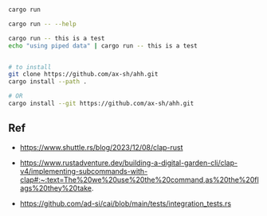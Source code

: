 
```sh

cargo run

cargo run -- --help

cargo run -- this is a test
echo "using piped data" | cargo run -- this is a test


```

```sh

# to install
git clone https://github.com/ax-sh/ahh.git
cargo install --path .

# OR
cargo install --git https://github.com/ax-sh/ahh.git
```

## Ref
- https://www.shuttle.rs/blog/2023/12/08/clap-rust
- https://www.rustadventure.dev/building-a-digital-garden-cli/clap-v4/implementing-subcommands-with-clap#:~:text=The%20we%20use%20the%20command,as%20the%20flags%20they%20take.

- https://github.com/ad-si/cai/blob/main/tests/integration_tests.rs